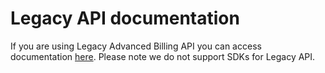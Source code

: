 # Legacy API documentation

If you are using Legacy Advanced Billing API you can access documentation [here](--URL_PLACEHOLDER--).
Please note we do not support SDKs for Legacy API.
